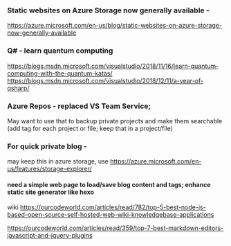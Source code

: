 ### Static websites on Azure Storage now generally available - 
https://azure.microsoft.com/en-us/blog/static-websites-on-azure-storage-now-generally-available

### Q# - learn quantum computing
https://blogs.msdn.microsoft.com/visualstudio/2018/11/16/learn-quantum-computing-with-the-quantum-katas/
https://blogs.msdn.microsoft.com/visualstudio/2018/12/11/a-year-of-qsharp/

### Azure Repos - replaced VS Team Service; 
May want to use that to backup private projects and make them searchable (add tag for each project or file; keep that in a project/file)


### For quick private blog - 
may keep this in azure storage, use https://azure.microsoft.com/en-us/features/storage-explorer/

#### need a simple web page to load/save blog content and tags; enhance static site generator like hexo


wiki
https://ourcodeworld.com/articles/read/782/top-5-best-node-js-based-open-source-self-hosted-web-wiki-knowledgebase-applications

https://ourcodeworld.com/articles/read/359/top-7-best-markdown-editors-javascript-and-jquery-plugins
